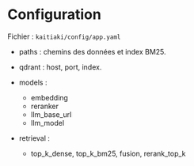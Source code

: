 # Configuration

Fichier : `kaitiaki/config/app.yaml`

* paths : chemins des données et index BM25.
* qdrant : host, port, index.
* models :

  * embedding
  * reranker
  * llm_base_url
  * llm_model
* retrieval :

  * top_k_dense, top_k_bm25, fusion, rerank_top_k
